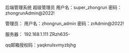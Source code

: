 后端管理系统
超级管理员
用户名：super_zhongrun
密码：zhongrunAdmin@2022!

管理员：
用户名：zhongrun_admin
密码：zrAdmin@2022!

服务器：
	192.168.1.111
	ZRzh635-


qq邮箱授权码：yaqknulsvmyzbjhg